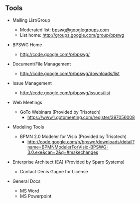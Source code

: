## Tools ##
  * Mailing List/Group
    * Moderated list: bpswg@googlegroups.com
    * List home: http://groups.google.com/group/bpswg

  * BPSWG Home
    * http://code.google.com/p/bpswg/

  * Document/File Management
    * http://code.google.com/p/bpswg/downloads/list

  * Issue Management
    * http://code.google.com/p/bpswg/issues/list

  * Web Meetings
    * GoTo Webinars (Provided by Trisotech)
      * https://www1.gotomeeting.com/register/397056008

  * Modeling Tools
    * BPMN 2.0 Modeler for Visio (Provided by Trisotech)
      * http://code.google.com/p/bpswg/downloads/detail?name=BPMNModelerForVisio-BPSWG-3.0.exe&can=2&q=#makechanges

  * Enterprise Architect (EA) (Provided by Sparx Systems)
    * Contact Denis Gagne for License
  * General Docs
    * MS Word
    * MS Powerpoint